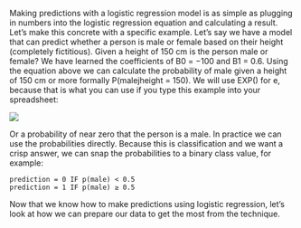 Making predictions with a logistic regression model is as simple as plugging in numbers into the
logistic regression equation and calculating a result. Let’s make this concrete with a specific
example. Let’s say we have a model that can predict whether a person is male or female based
on their height (completely fictitious). Given a height of 150 cm is the person male or female?
We have learned the coefficients of B0 = −100 and B1 = 0.6. Using the equation above we can
calculate the probability of male given a height of 150 cm or more formally P(malejheight = 150).
We will use EXP() for e, because that is what you can use if you type this example into your
spreadsheet:

![](https://github.com/fenago/katacoda-scenarios/raw/master/master-machine-learning-algorithms/master-machine-learning-algorithms-04/steps/6/1.JPG)

Or a probability of near zero that the person is a male. In practice we can use the probabilities
directly. Because this is classification and we want a crisp answer, we can snap the probabilities
to a binary class value, for example:

```
prediction = 0 IF p(male) < 0.5
prediction = 1 IF p(male) ≥ 0.5
```

Now that we know how to make predictions using logistic regression, let’s look at how we
can prepare our data to get the most from the technique.